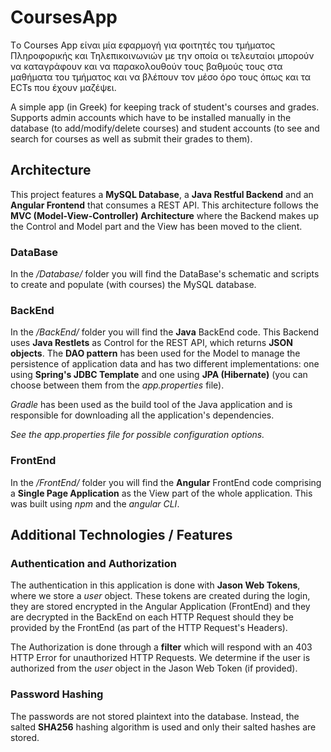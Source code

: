 # CoursesApp
Τo Courses App είναι μία εφαρμογή για φοιτητές του τμήματος Πληροφορικής και Τηλεπικοινωνιών με την οποία οι τελευταίοι 
μπορούν να καταγράφουν και να παρακολουθούν τους βαθμούς τους στα μαθήματα του τμήματος και να βλέπουν τον μέσο όρο τους 
όπως και τα ECTs που έχουν μαζέψει. 

A simple app (in Greek) for keeping track of student's courses and grades. Supports admin accounts which have to be 
installed manually in the database (to add/modify/delete courses) and student accounts (to see and search for courses 
as well as submit their grades to them).

## Architecture

This project features a  **MySQL Database**, a **Java Restful Backend** and an **Angular Frontend** that consumes a REST API. 
This architecture follows the **MVC (Model-View-Controller) Architecture** where the Backend makes up the Control and 
Model part and the View has been moved to the client.

### DataBase 
In the _/Database/_ folder you will find the DataBase's schematic and scripts to create and populate (with courses) 
the MySQL database.

### BackEnd 
In the _/BackEnd/_ folder you will find the **Java** BackEnd code. This Backend uses **Java Restlets** as Control for
the REST API, which returns **JSON objects**. The **DAO pattern** has been used for the Model to manage the persistence 
of application data and has two different implementations: one using **Spring's JDBC Template** and one using **JPA 
(Hibernate)** (you can choose between them from the _app.properties_ file).

_Gradle_ has been used as the build tool of the Java application and is responsible for downloading all the application's
dependencies. 

_See the app.properties file for possible configuration options._

### FrontEnd
In the _/FrontEnd/_ folder you will find the **Angular** FrontEnd code comprising a **Single Page Application** as the 
View part of the whole application. This was built using _npm_ and the _angular CLI_.

## Additional Technologies / Features

### Authentication and Authorization
The authentication in this application is done with **Jason Web Tokens**, where we store a _user_ object. These tokens 
are created during the login, they are stored encrypted in the Angular Application (FrontEnd) and they are decrypted in 
the BackEnd on each HTTP Request should they be provided by the FrontEnd (as part of the HTTP Request's Headers).

The Authorization is done through a **filter** which will respond with an 403 HTTP Error for unauthorized HTTP Requests.
We determine if the user is authorized from the _user_ object in the Jason Web Token (if provided).

### Password Hashing
The passwords are not stored plaintext into the database. Instead, the salted **SHA256** hashing algorithm is used and 
only their salted hashes are stored.
